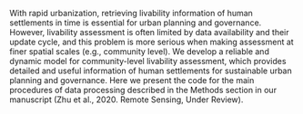 With rapid urbanization, retrieving livability information of human settlements in time is essential for urban planning and governance. However, livability assessment is often limited by data availability and their update cycle, and this problem is more serious when making assessment at finer spatial scales (e.g., community level). We develop a reliable and dynamic model for community-level livability assessment, which provides detailed and useful information of human settlements for sustainable urban planning and governance. Here we present the code for the main procedures of data processing described in the Methods section in our manuscript (Zhu et al., 2020. Remote Sensing, Under Review).
